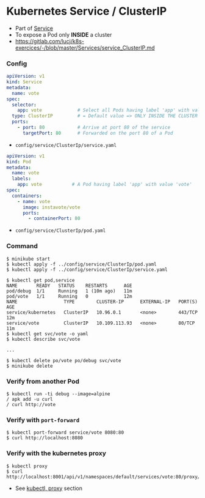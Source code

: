 # Kubernetes Service / ClusterIP

- Part of [Service](./README.md)
- To expose a Pod only **INSIDE** a cluster
- https://gitlab.com/lucj/k8s-exercices/-/blob/master/Services/service_ClusterIP.md

### Config
```yaml
apiVersion: v1
kind: Service
metadata:
  name: vote
spec:
  selector:
    app: vote             # Select all Pods having label 'app' with value 'vote'
  type: ClusterIP         # = Default value => ONLY INSIDE THE CLUSTER
  ports:
    - port: 80            # Arrive at port 80 of the service
      targetPort: 80      # Forwarded on the port 80 of a Pod
```
- `config/service/ClusterIp/service.yaml`

```yaml
apiVersion: v1
kind: Pod
metadata:
  name: vote
  labels:
    app: vote           # A Pod having label 'app' with value 'vote'
spec:
  containers:
    - name: vote
      image: instavote/vote
      ports:
        - containerPort: 80
```
- `config/service/ClusterIp/pod.yaml`

### Command
```shell
$ minikube start
$ kubectl apply -f ../config/service/ClusterIp/pod.yaml
$ kubectl apply -f ../config/service/ClusterIp/service.yaml

$ kubectl get pod,service
NAME       READY   STATUS    RESTARTS      AGE
pod/debug  1/1     Running   1 (10m ago)   11m
pod/vote   1/1     Running   0             12m
NAME                 TYPE        CLUSTER-IP      EXTERNAL-IP   PORT(S)   AGE
service/kubernetes   ClusterIP   10.96.0.1       <none>        443/TCP   12m
service/vote         ClusterIP   10.109.113.93   <none>        80/TCP    11m
$ kubectl get svc/vote -o yaml
$ kubectl describe svc/vote

...

$ kubectl delete po/vote po/debug svc/vote
$ minikube delete
```

### Verify from another Pod
```shell
$ kubectl run -ti debug --image=alpine
/ apk add -u curl
/ curl http://vote
```

### Verify with `port-forward`
```shell
$ kubectl port-forward service/vote 8080:80
$ curl http://localhost:8080
```

### Verify with the kubernetes proxy
```shell
$ kubectl proxy
$ curl http://localhost:8001/api/v1/namespaces/default/services/vote:80/proxy/
```
- See [kubectl, proxy](../tools/kubectl.md#proxy) section
